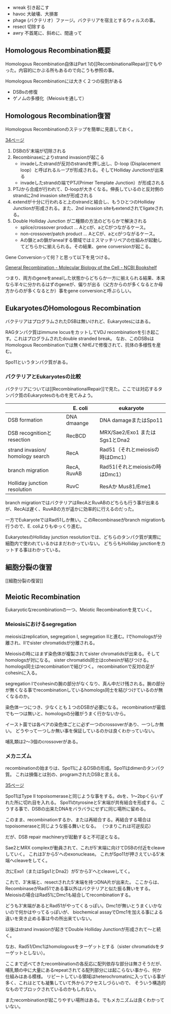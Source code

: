 - wreak 引き起こす
- havoc 大破壊、大損害
- phage (バクテリオ）ファージ。バクテリアを宿主とするウィルスの事。
- resect 切除する
- awry 不首尾に、斜めに、間違って

## Homologous Recombination概要

Homologous Recombination自体はPart 1の[[RecombinationalRepair]]でもやった。内容的にかぶる所もあるので向こうも参照の事。

Homologous Recombinationには大きく２つの役割がある

- DSBsの修復
- ゲノムの多様化（Meiosisを通して）

## Homologous Recombination復習

Homologous Recombinationのステップを簡単に見直しておく。

[34ページ](https://karino2.github.io/ImageGallery/MolecularBiology728x2.html#lg=1&slide=33)

1. DSBの5'末端が切除される
2. Recombinaseによりstrand invasionが起こる
    - invadeしたstrandが反対のstrandを押し出し、D-loop (Displacement loop）と呼ばれるループが形成される。そしてHolliday Junctionが出来る
   - invadeしたstrandの端でPTJ(Primer Template Junction）が形成される
3. PTJから合成が行われて、D-loopが大きくなる。伸長しているのと反対側のstrandに2nd invasion siteが形成される
4. extendが十分に行われると上のstrandと結合し、もうひとつのHolliday Junctionが形成される。また、2nd invasion siteもextendされてligateされる。
5. Double Holliday Junction が二種類の方法のどちらかで解決される
     - splice/crossover product ... Aとcが、aとCがつながるケース。
     - non-crossover/patch product ... AとCが、aとcがつながるケース。
     - Aの鎖とaの鎖がanealする領域ではミスマッチリペアの仕組みが起動してどちらかに揃えられる。その結果、gene conversionが起こる。

Gene Conversionって何？と思って以下を見つける。

[General Recombination - Molecular Biology of the Cell - NCBI Bookshelf](https://www.ncbi.nlm.nih.gov/books/NBK26898/)

つまり、両方のgeneをanealした状態からどちらか一方に揃えられる結果、本来なら半々に分かれるはずのgeneが、偏りが出る（父方からのが多くなるとか母方からのが多くなるとか）事をgene conversionと呼ぶらしい。

## EukaryotesのHomologous Recombination

バクテリアはプログラムされたDSBは無いけれど、Eukaryotesにはある。

RAGタンパク質はimmune locusをカットしてVDJ recombinationを引き起こす。これはプログラムされたdouble stranded break。
なお、このDSBsはHomologous Recombinationでは無くNHEJで修復されて、抗体の多様性を産む。

Spo11というタンパク質がある。

### バクテリアとEukaryotesの比較

バクテリアについては[[RecombinationalRepair]]で見た。ここでは対応するタンパク質のEukaryotesのものを見てみよう。

|  | E. coli | eukaryote |
| ---- | ---- | ---- |
| DSB formation | DNA dmaange | DNA damageまたはSpo11 |
| DSB recognitionとresection | RecBCD | MRX/Sae2/Exo1 またはSgs1とDna2 |
| strand invasion/ homology search | RecA | Rad51（それとmeiosisの時はDmc1） |
| branch migration | RecA, RuvAB | Rad51(それとmeiosisの時はDmc1） |
| Holliday junction resolution | RuvC | ResAか Mus81/Eme1 |

branch migrationではバクテリアはRecAとRuvABのどちらも行う事が出来るが、RecAは遅く、RuvABの方が遥かに効率的に行えるのだった。

一方でEukaryoteではRad51しか無い。このRecombinaseがbranch migrationも行うので、E. coliよりもゆっくり進む。

EukaryotesのHolliday junction resolutionでは、どちらのタンパク質が実際に細胞内で使われているかはまだわかっていない。
どちらもHolliday junctionをカットする事はわかっている。

## 細胞分裂の復習

[[細胞分裂の復習]]

## Meiotic Recombination

Eukaryoticなrecombinationの一つ、Meiotic Recombinationを見ていく。

### Meiosisにおけるsegregation

meiosisはreplication, segregation I, segregation IIと進む。Iでhomologsが分離され、IIでsister chromatidsが分離される。

Meiosisの時にはまず染色体が複製されてsister chromatidsが出来る。そしてhomologsが対になる。
sister chromatids同士はcohesinが結びつける。
homologs同士はrecombinationで結びつく。
recombinationで反対の足がcohesinに入る。

segregation Iでcohesinの腕の部分がなくなり、真ん中だけ残される。腕の部分が無くなる事でrecombinationしているhomologs同士を結びつけているのが無くなるのか。

染色体一つにつき、少なくとも１つのDSBが必要になる。
recombinationが最低でも一つは無いと、homologsの分離がうまく行かないから。

イースト菌では各ペアの染色体ごとに必ず一つのcrossoverがあり、一つしか無い。
どうやって一つしか無い事を保証しているのかは良くわかっていない。

哺乳類は2〜3個のcrossoverがある。

### メカニズム

recombinationの始まりは、Spo11によるDSBの形成。Spo11はdimerのタンパク質。
これは損傷とは別の、programされたDSBと言える。

[35ページ](https://karino2.github.io/ImageGallery/MolecularBiology728x2.html#lg=1&slide=34)


Spo11はType II topoisomeraseと同じような事をする。dsを、1〜2bpくらいずれた所に切れ目を入れる。
Spo11のtyrosineと5'末端が共有結合を形成する。
こうする事で、DSBの出来たDNAをバラバラにせずに同じ場所に留める。

このまま、recombinationするか、または再結合する。再結合する場合はtopoisomeraseと同じような振る舞いとなる。
（つまりこれは可逆反応）

だが、DSB repair machineryが起動すると不可逆となる。

Sae2とMRX complexが動員されて、これが5'末端に向けてDSBの付近をcleaveしていく。
これは3'から5'へのexonuclease。
これがSpo11が押さえている5'末端へcleaveをしてく。

次にExo1（またはSgs1とDna2）が5'から3'へとcleaveしてく。

これで、3'末端と、resectされた5'末端を持つDNA片が出来た。
ここからは、RecombinaseがRad51である事以外はバクテリアと似た振る舞いをする。
Meiosisの場合はRad51にDmc1も結合してrecombinationする。

どうも3'末端があるとRad51がやってくるっぽい。Dmc1が無いとうまくいかないので何かはやってるっぽいが、
biochemical assayでDmc1を加える事による違いを突き止める事は今の所出来ていない。

以後はstrand invasionが起きてDouble Holliday Junctionが形成されて〜と続く。

なお、Rad51/Dmc1はhomologousをターゲットとする（sister chromatidsをターゲットとしない）。

ここまで述べてきたrecombinationの各反応に配列依存な部分は無さそうだが、
哺乳類の中に大量にあるrepeatされてる配列部分には起こらない事から、何か仕組みはある模様。
リピートしている領域はheterochromatinに入っている事が多く、これはとても凝集していて外からアクセスしづらいので、
そういう構造的なものでブロックされているのかもしれない。

またrecombinationが起こりやすい場所はある。でもメカニズムは良くわかっていない。